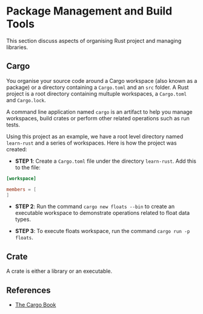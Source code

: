 # Package Management and Build Tools

This section discuss aspects of organising Rust project and managing libraries.

## Cargo

You organise your source code around a Cargo workspace (also known as a package) or a directory containing a `Cargo.toml` and an `src` folder. A Rust project is a root directory containing multuple workspaces, a `Cargo.toml` and `Cargo.lock`.

A command line application named `cargo` is an artifact to help you manage workspaces, build crates or perform other related operations such as run tests.

Using this project as an example, we have a root level directory named `learn-rust` and a series of workspaces. Here is how the project was created:

* **STEP 1**: Create a `Cargo.toml` file under the directory `learn-rust`. Add this to the file:
```toml
[workspace]

members = [ 
]
```
* **STEP 2**: Run the command `cargo new floats --bin` to create an executable workspace to demonstrate operations related to float data types.

* **STEP 3**: To execute floats workspace, run the command `cargo run -p floats`.

## Crate

A crate is either a library or an executable. 

## References

* [The Cargo Book](https://doc.rust-lang.org/cargo/index.html)